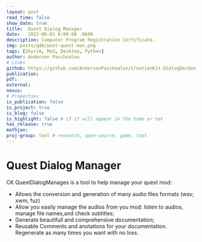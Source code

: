 ```yaml
---
layout: post
read_time: false
show_date: true
title:  Quest Dialog Manager
date:   2022-06-01 0:00:00 -0600
description: Computer Program Registration Certificate.
img: posts/qdm/post-quest-man.png
tags: [Skyrim, Mod, Desktop, Python]
author: Anderson Paschoalon
# Links
github: https://github.com/AndersonPaschoalon/CreationKit-DialogDocGen
publication: 
pdf: 
external:
nexus: 
# Properties
is_publication: false
is_project: true
is_blog: false
is_highlight: false # if it will appear in the home or not
has_release: true
mathjax: 
proj-group: tool # research, open-source, game, tool 
---
```



# Quest Dialog Manager

CK QuestDialogManages is a tool to help manage your quest mod:
  *  Allows the conversion and generation of many audio
     files formats (wav, xwm, fuz)
  *  Allow you easily manage the audios from you mod: listen
     to audios, manage file names,and check subtitles;
  *  Generate beautifull and comprehensive documentation;
  *  Reusable Comments and anotations for your documentation.
     Regenerate as many times you want with no loss.
